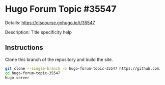# Hugo Forum Topic #35547

Details: <https://discourse.gohugo.io/t/35547>

Description: Title specificity help

## Instructions

Clone this branch of the repository and build the site.

```bash
git clone --single-branch -b hugo-forum-topic-35547 https://github.com/jmooring/hugo-testing hugo-forum-topic-35547
cd hugo-forum-topic-35547
hugo server
```
